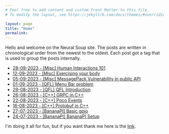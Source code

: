 ```yaml
---
# Feel free to add content and custom Front Matter to this file.
# To modify the layout, see https://jekyllrb.com/docs/themes/#overriding-theme-defaults

layout: page
title: "Home"
permalink:
---
```


Hello and welcome on the Neural Soup site. The posts are written in chronological order from the newest to the oldest. Each post got a tag that is used to group the posts internally.
* [28-09-2023 - [Misc] Human Interactions 101](./misc/_posts/2023-09-28-human-interactions.markdown)
* [12-09-2023 - [Misc] Exercising your body](./misc/_posts/2023-09-12-exercises-for-devs.markdown)
* [05-09-2023 - [Misc] MessagePack Vulnerability in public API](./misc/_posts/2023-09-05-msg-pack-vulnerability.markdown)
* [01-09-2023 - [QFL] Menu Bar problem](./qfl/_posts/2023-09-01-menu-bar-height.markdown)
* [29-08-2023 - [QFL] QFL Introduction](./qfl/_posts/2023-08-29-qfl-intro.markdown)
* [26-08-2023 - [C++] GRPC in C++](./cpp/_posts/2023-08-26-grpc-cpp.markdown)
* [22-08-2023 - [C++] Poco Events](./cpp/_posts/2023-08-22-poco-events.markdown)
* [16-08-2023 - [C++] Protobuf in C++](./cpp/_posts/2023-08-16-protobuf-cpp.markdown)
* [27-07-2023 - [BananaPI] Basic gpio](./bananapi/_posts/2023-07-27-basic-gpio.markdown)
* [24-07-2023 - [BananaPI] BananaPI Setup](./bananapi/_posts/2023-07-24-bananapi-setup.markdown)  
  
  
I'm doing it all for fun, but if you want thank me here is the [link](https://www.paypal.com/donate/?hosted_button_id=BUPKP6UBT9JRE).
